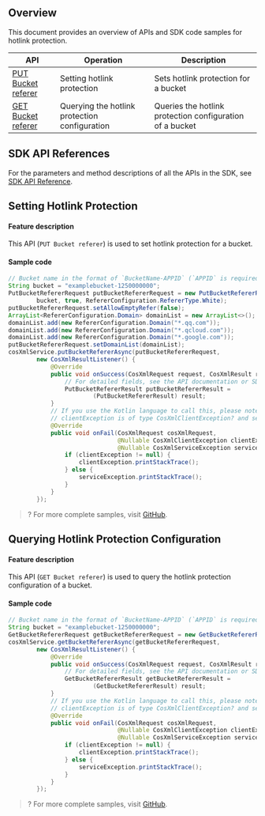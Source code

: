 ## Overview

This document provides an overview of APIs and SDK code samples for hotlink protection.

| API | Operation | Description |
| ------------------------------------------------------------ | ------------ | ------------------------------ |
| [PUT Bucket referer](https://www.tencentcloud.com/document/product/436/31423) | Setting hotlink protection | Sets hotlink protection for a bucket     |
| [GET Bucket referer](https://www.tencentcloud.com/document/product/436/30615) | Querying the hotlink protection configuration | Queries the hotlink protection configuration of a bucket |

## SDK API References

For the parameters and method descriptions of all the APIs in the SDK, see [SDK API Reference](https://cos-android-sdk-doc-1253960454.file.myqcloud.com/).

## Setting Hotlink Protection

#### Feature description

This API (`PUT Bucket referer`) is used to set hotlink protection for a bucket.

#### Sample code

[//]: # ".cssg-snippet-put-bucket-referer"
```java
// Bucket name in the format of `BucketName-APPID` (`APPID` is required), which can be viewed in the COS console at https://console.cloud.tencent.com/cos5/bucket.
String bucket = "examplebucket-1250000000";
PutBucketRefererRequest putBucketRefererRequest = new PutBucketRefererRequest(
        bucket, true, RefererConfiguration.RefererType.White);
putBucketRefererRequest.setAllowEmptyRefer(false);
ArrayList<RefererConfiguration.Domain> domainList = new ArrayList<>();
domainList.add(new RefererConfiguration.Domain("*.qq.com"));
domainList.add(new RefererConfiguration.Domain("*.qcloud.com"));
domainList.add(new RefererConfiguration.Domain("*.google.com"));
putBucketRefererRequest.setDomainList(domainList);
cosXmlService.putBucketRefererAsync(putBucketRefererRequest,
        new CosXmlResultListener() {
            @Override
            public void onSuccess(CosXmlRequest request, CosXmlResult result) {
                // For detailed fields, see the API documentation or SDK source code.
                PutBucketRefererResult putBucketRefererResult =
                        (PutBucketRefererResult) result;
            }
            // If you use the Kotlin language to call this, please note that the exception in the callback method is nullable; otherwise, the onFail method will not be called back, that is:
            // clientException is of type CosXmlClientException? and serviceException is of type CosXmlServiceException?
            @Override
            public void onFail(CosXmlRequest cosXmlRequest,
                               @Nullable CosXmlClientException clientException,
                               @Nullable CosXmlServiceException serviceException) {
                if (clientException != null) {
                    clientException.printStackTrace();
                } else {
                    serviceException.printStackTrace();
                }
            }
        });
```

>? For more complete samples, visit [GitHub](https://github.com/tencentyun/cos-snippets/tree/master/Android/app/src/androidTest/java/com/tencent/qcloud/cosxml/cssg/BucketReferer.java).

## Querying Hotlink Protection Configuration

#### Feature description

This API (`GET Bucket referer`) is used to query the hotlink protection configuration of a bucket.

#### Sample code

[//]: # ".cssg-snippet-get-bucket-referer"
```java
// Bucket name in the format of `BucketName-APPID` (`APPID` is required), which can be viewed in the COS console at https://console.cloud.tencent.com/cos5/bucket.
String bucket = "examplebucket-1250000000";
GetBucketRefererRequest getBucketRefererRequest = new GetBucketRefererRequest(bucket);
cosXmlService.getBucketRefererAsync(getBucketRefererRequest,
        new CosXmlResultListener() {
            @Override
            public void onSuccess(CosXmlRequest request, CosXmlResult result) {
                // For detailed fields, see the API documentation or SDK source code.
                GetBucketRefererResult getBucketRefererResult =
                        (GetBucketRefererResult) result;
            }
            // If you use the Kotlin language to call this, please note that the exception in the callback method is nullable; otherwise, the onFail method will not be called back, that is:
            // clientException is of type CosXmlClientException? and serviceException is of type CosXmlServiceException?
            @Override
            public void onFail(CosXmlRequest cosXmlRequest,
                               @Nullable CosXmlClientException clientException,
                               @Nullable CosXmlServiceException serviceException) {
                if (clientException != null) {
                    clientException.printStackTrace();
                } else {
                    serviceException.printStackTrace();
                }
            }
        });
```

>? For more complete samples, visit [GitHub](https://github.com/tencentyun/cos-snippets/tree/master/Android/app/src/androidTest/java/com/tencent/qcloud/cosxml/cssg/BucketReferer.java).
